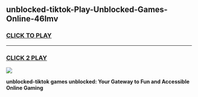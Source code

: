 
## unblocked-tiktok-Play-Unblocked-Games-Online-46lmv
<h3>
<a href="https://premium76.site?title=unblocked-tiktok&ref=25A">CLICK TO PLAY</a></h3>
<hr>

<h3>
<a href="https://premium76.site?title=unblocked-tiktok&ref=25A">CLICK 2 PLAY</a>
  
</h3>

<a href="https://premium76.site?title=unblocked-tiktok&ref=25A"><img src="https://clearcache.store/games.png"></a>


**unblocked-tiktok games unblocked: Your Gateway to Fun and Accessible Online Gaming**
